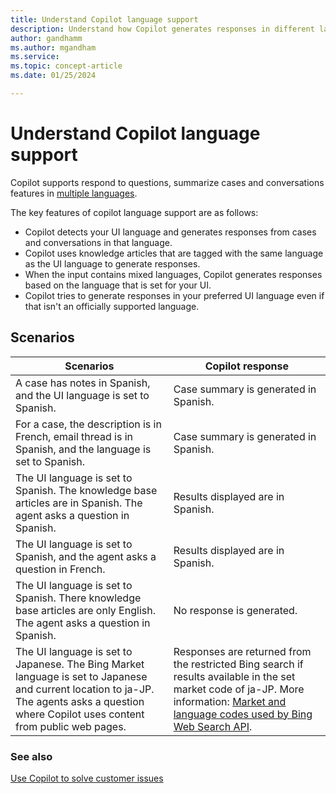 ```yaml
---
title: Understand Copilot language support
description: Understand how Copilot generates responses in different languages
author: gandhamm
ms.author: mgandham
ms.service: 
ms.topic: concept-article 
ms.date: 01/25/2024

---
```


# Understand Copilot language support

Copilot supports respond to questions, summarize cases and conversations features in [multiple languages](../administer/cs-region-availability-service-limits.md#language-support-for-ai-based-analytics-and-insights-in-customer-service).

The key features of copilot language support are as follows:

- Copilot detects your UI language and generates responses from cases and conversations in that language. 
- Copilot uses knowledge articles that are tagged with the same language as the UI language to generate responses.
- When the input contains mixed languages, Copilot generates responses based on the language that is set for your UI.
- Copilot tries to generate responses in your preferred UI language even if that isn't an officially supported language.

## Scenarios

| Scenarios | Copilot response | 
| --- | --- | 
|A case has notes in Spanish, and the UI language is set to Spanish. | Case summary is generated in Spanish. |
| For a case, the description is in French, email thread is in Spanish, and the language is set to Spanish. | Case summary is generated in Spanish. |
| The UI language is set to Spanish. The knowledge base articles are in Spanish. The agent asks a question in Spanish. | Results displayed are in Spanish. |
| The  UI language is set to Spanish, and the agent asks a question in French. | Results displayed are in Spanish. |
|  The UI language is set to Spanish. There knowledge base articles are only English. The agent asks a question in Spanish.| No response is generated. |
| The UI language is set to Japanese. The Bing Market language is set to Japanese and current location to ja-JP. The agents asks a question where Copilot uses content from public web pages. | Responses are  returned from the restricted Bing search if results available in the set market code of ja-JP. More information: [Market and language codes used by Bing Web Search API](/bing/search-apis/bing-web-search/reference/market-codes). |


### See also

[Use Copilot to solve customer issues](../use/use-copilot-features.md)
